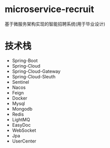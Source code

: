 # microservice-recruit
基于微服务架构实现的智能招聘系统(用于毕业设计)

# 技术栈
- Spring-Boot
- Spring-Cloud
- Spring-Cloud-Gateway
- Spring-Cloud-Sleuth
- Sentinel
- Nacos
- Feign
- Docker
- Mysql
- Mongodb
- Redis
- LightMQ
- EasyDoc
- WebSocket
- Jpa
- UserCenter